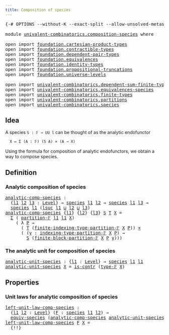 ```yaml
---
title: Composition of species
---
```


<pre class="Agda"><a id="48" class="Symbol">{-#</a> <a id="52" class="Keyword">OPTIONS</a> <a id="60" class="Pragma">--without-K</a> <a id="72" class="Pragma">--exact-split</a> <a id="86" class="Pragma">--allow-unsolved-metas</a> <a id="109" class="Symbol">#-}</a>

<a id="114" class="Keyword">module</a> <a id="121" href="univalent-combinatorics.composition-species.html" class="Module">univalent-combinatorics.composition-species</a> <a id="165" class="Keyword">where</a>

<a id="172" class="Keyword">open</a> <a id="177" class="Keyword">import</a> <a id="184" href="foundation.cartesian-product-types.html" class="Module">foundation.cartesian-product-types</a>
<a id="219" class="Keyword">open</a> <a id="224" class="Keyword">import</a> <a id="231" href="foundation.contractible-types.html" class="Module">foundation.contractible-types</a>
<a id="261" class="Keyword">open</a> <a id="266" class="Keyword">import</a> <a id="273" href="foundation.dependent-pair-types.html" class="Module">foundation.dependent-pair-types</a>
<a id="305" class="Keyword">open</a> <a id="310" class="Keyword">import</a> <a id="317" href="foundation.equivalences.html" class="Module">foundation.equivalences</a>
<a id="341" class="Keyword">open</a> <a id="346" class="Keyword">import</a> <a id="353" href="foundation.identity-types.html" class="Module">foundation.identity-types</a>
<a id="379" class="Keyword">open</a> <a id="384" class="Keyword">import</a> <a id="391" href="foundation.propositional-truncations.html" class="Module">foundation.propositional-truncations</a>
<a id="428" class="Keyword">open</a> <a id="433" class="Keyword">import</a> <a id="440" href="foundation.universe-levels.html" class="Module">foundation.universe-levels</a>

<a id="468" class="Keyword">open</a> <a id="473" class="Keyword">import</a> <a id="480" href="univalent-combinatorics.dependent-sum-finite-types.html" class="Module">univalent-combinatorics.dependent-sum-finite-types</a>
<a id="531" class="Keyword">open</a> <a id="536" class="Keyword">import</a> <a id="543" href="univalent-combinatorics.equivalences-species.html" class="Module">univalent-combinatorics.equivalences-species</a>
<a id="588" class="Keyword">open</a> <a id="593" class="Keyword">import</a> <a id="600" href="univalent-combinatorics.finite-types.html" class="Module">univalent-combinatorics.finite-types</a>
<a id="637" class="Keyword">open</a> <a id="642" class="Keyword">import</a> <a id="649" href="univalent-combinatorics.partitions.html" class="Module">univalent-combinatorics.partitions</a>
<a id="684" class="Keyword">open</a> <a id="689" class="Keyword">import</a> <a id="696" href="univalent-combinatorics.species.html" class="Module">univalent-combinatorics.species</a>
</pre>
## Idea

A species `S : 𝔽 → UU l` can be thought of as the analytic endofunctor

```md
  X ↦ Σ (A : 𝔽) (S A) × (A → X)
```

Using the formula for composition of analytic endofunctors, we obtain a way to compose species.

## Definition

### Analytic composition of species

<pre class="Agda"><a id="analytic-comp-species"></a><a id="1014" href="univalent-combinatorics.composition-species.html#1014" class="Function">analytic-comp-species</a> <a id="1036" class="Symbol">:</a>
  <a id="1040" class="Symbol">{</a><a id="1041" href="univalent-combinatorics.composition-species.html#1041" class="Bound">l1</a> <a id="1044" href="univalent-combinatorics.composition-species.html#1044" class="Bound">l2</a> <a id="1047" href="univalent-combinatorics.composition-species.html#1047" class="Bound">l3</a> <a id="1050" class="Symbol">:</a> <a id="1052" href="Agda.Primitive.html#597" class="Postulate">Level</a><a id="1057" class="Symbol">}</a> <a id="1059" class="Symbol">→</a> <a id="1061" href="univalent-combinatorics.species.html#429" class="Function">species</a> <a id="1069" href="univalent-combinatorics.composition-species.html#1041" class="Bound">l1</a> <a id="1072" href="univalent-combinatorics.composition-species.html#1044" class="Bound">l2</a> <a id="1075" class="Symbol">→</a> <a id="1077" href="univalent-combinatorics.species.html#429" class="Function">species</a> <a id="1085" href="univalent-combinatorics.composition-species.html#1041" class="Bound">l1</a> <a id="1088" href="univalent-combinatorics.composition-species.html#1047" class="Bound">l3</a> <a id="1091" class="Symbol">→</a>
  <a id="1095" href="univalent-combinatorics.species.html#429" class="Function">species</a> <a id="1103" href="univalent-combinatorics.composition-species.html#1041" class="Bound">l1</a> <a id="1106" class="Symbol">(</a><a id="1107" href="Agda.Primitive.html#780" class="Primitive">lsuc</a> <a id="1112" href="univalent-combinatorics.composition-species.html#1041" class="Bound">l1</a> <a id="1115" href="Agda.Primitive.html#810" class="Primitive Operator">⊔</a> <a id="1117" href="univalent-combinatorics.composition-species.html#1044" class="Bound">l2</a> <a id="1120" href="Agda.Primitive.html#810" class="Primitive Operator">⊔</a> <a id="1122" href="univalent-combinatorics.composition-species.html#1047" class="Bound">l3</a><a id="1124" class="Symbol">)</a>
<a id="1126" href="univalent-combinatorics.composition-species.html#1014" class="Function">analytic-comp-species</a> <a id="1148" class="Symbol">{</a><a id="1149" href="univalent-combinatorics.composition-species.html#1149" class="Bound">l1</a><a id="1151" class="Symbol">}</a> <a id="1153" class="Symbol">{</a><a id="1154" href="univalent-combinatorics.composition-species.html#1154" class="Bound">l2</a><a id="1156" class="Symbol">}</a> <a id="1158" class="Symbol">{</a><a id="1159" href="univalent-combinatorics.composition-species.html#1159" class="Bound">l3</a><a id="1161" class="Symbol">}</a> <a id="1163" href="univalent-combinatorics.composition-species.html#1163" class="Bound">S</a> <a id="1165" href="univalent-combinatorics.composition-species.html#1165" class="Bound">T</a> <a id="1167" href="univalent-combinatorics.composition-species.html#1167" class="Bound">X</a> <a id="1169" class="Symbol">=</a>
  <a id="1173" href="foundation-core.dependent-pair-types.html#515" class="Record">Σ</a> <a id="1175" class="Symbol">(</a> <a id="1177" href="univalent-combinatorics.partitions.html#1956" class="Function">partition-𝔽</a> <a id="1189" href="univalent-combinatorics.composition-species.html#1149" class="Bound">l1</a> <a id="1192" href="univalent-combinatorics.composition-species.html#1149" class="Bound">l1</a> <a id="1195" href="univalent-combinatorics.composition-species.html#1167" class="Bound">X</a><a id="1196" class="Symbol">)</a>
    <a id="1202" class="Symbol">(</a> <a id="1204" class="Symbol">λ</a> <a id="1206" href="univalent-combinatorics.composition-species.html#1206" class="Bound">P</a> <a id="1208" class="Symbol">→</a>
      <a id="1216" class="Symbol">(</a> <a id="1218" href="univalent-combinatorics.composition-species.html#1165" class="Bound">T</a> <a id="1220" class="Symbol">(</a><a id="1221" href="univalent-combinatorics.partitions.html#2302" class="Function">finite-indexing-type-partition-𝔽</a> <a id="1254" href="univalent-combinatorics.composition-species.html#1167" class="Bound">X</a> <a id="1256" href="univalent-combinatorics.composition-species.html#1206" class="Bound">P</a><a id="1257" class="Symbol">))</a> <a id="1260" href="foundation-core.cartesian-product-types.html#590" class="Function Operator">×</a>
      <a id="1268" class="Symbol">(</a> <a id="1270" class="Symbol">(</a><a id="1271" href="univalent-combinatorics.composition-species.html#1271" class="Bound">y</a> <a id="1273" class="Symbol">:</a> <a id="1275" href="univalent-combinatorics.partitions.html#2388" class="Function">indexing-type-partition-𝔽</a> <a id="1301" href="univalent-combinatorics.composition-species.html#1167" class="Bound">X</a> <a id="1303" href="univalent-combinatorics.composition-species.html#1206" class="Bound">P</a><a id="1304" class="Symbol">)</a> <a id="1306" class="Symbol">→</a>
        <a id="1316" href="univalent-combinatorics.composition-species.html#1163" class="Bound">S</a> <a id="1318" class="Symbol">(</a><a id="1319" href="univalent-combinatorics.partitions.html#2836" class="Function">finite-block-partition-𝔽</a> <a id="1344" href="univalent-combinatorics.composition-species.html#1167" class="Bound">X</a> <a id="1346" href="univalent-combinatorics.composition-species.html#1206" class="Bound">P</a> <a id="1348" href="univalent-combinatorics.composition-species.html#1271" class="Bound">y</a><a id="1349" class="Symbol">)))</a>
</pre>
### The analytic unit for composition of species

<pre class="Agda"><a id="analytic-unit-species"></a><a id="1416" href="univalent-combinatorics.composition-species.html#1416" class="Function">analytic-unit-species</a> <a id="1438" class="Symbol">:</a> <a id="1440" class="Symbol">{</a><a id="1441" href="univalent-combinatorics.composition-species.html#1441" class="Bound">l1</a> <a id="1444" class="Symbol">:</a> <a id="1446" href="Agda.Primitive.html#597" class="Postulate">Level</a><a id="1451" class="Symbol">}</a> <a id="1453" class="Symbol">→</a> <a id="1455" href="univalent-combinatorics.species.html#429" class="Function">species</a> <a id="1463" href="univalent-combinatorics.composition-species.html#1441" class="Bound">l1</a> <a id="1466" href="univalent-combinatorics.composition-species.html#1441" class="Bound">l1</a>
<a id="1469" href="univalent-combinatorics.composition-species.html#1416" class="Function">analytic-unit-species</a> <a id="1491" href="univalent-combinatorics.composition-species.html#1491" class="Bound">X</a> <a id="1493" class="Symbol">=</a> <a id="1495" href="foundation-core.contractible-types.html#1006" class="Function">is-contr</a> <a id="1504" class="Symbol">(</a><a id="1505" href="univalent-combinatorics.finite-types.html#4606" class="Function">type-𝔽</a> <a id="1512" href="univalent-combinatorics.composition-species.html#1491" class="Bound">X</a><a id="1513" class="Symbol">)</a>
</pre>
## Properties

### Unit laws for analytic composition of species

<pre class="Agda"><a id="left-unit-law-comp-species"></a><a id="1594" href="univalent-combinatorics.composition-species.html#1594" class="Function">left-unit-law-comp-species</a> <a id="1621" class="Symbol">:</a>
  <a id="1625" class="Symbol">{</a><a id="1626" href="univalent-combinatorics.composition-species.html#1626" class="Bound">l1</a> <a id="1629" href="univalent-combinatorics.composition-species.html#1629" class="Bound">l2</a> <a id="1632" class="Symbol">:</a> <a id="1634" href="Agda.Primitive.html#597" class="Postulate">Level</a><a id="1639" class="Symbol">}</a> <a id="1641" class="Symbol">(</a><a id="1642" href="univalent-combinatorics.composition-species.html#1642" class="Bound">F</a> <a id="1644" class="Symbol">:</a> <a id="1646" href="univalent-combinatorics.species.html#429" class="Function">species</a> <a id="1654" href="univalent-combinatorics.composition-species.html#1626" class="Bound">l1</a> <a id="1657" href="univalent-combinatorics.composition-species.html#1629" class="Bound">l2</a><a id="1659" class="Symbol">)</a> <a id="1661" class="Symbol">→</a>
  <a id="1665" href="univalent-combinatorics.equivalences-species.html#677" class="Function">equiv-species</a> <a id="1679" class="Symbol">(</a><a id="1680" href="univalent-combinatorics.composition-species.html#1014" class="Function">analytic-comp-species</a> <a id="1702" href="univalent-combinatorics.composition-species.html#1416" class="Function">analytic-unit-species</a> <a id="1724" href="univalent-combinatorics.composition-species.html#1642" class="Bound">F</a><a id="1725" class="Symbol">)</a> <a id="1727" href="univalent-combinatorics.composition-species.html#1642" class="Bound">F</a>
<a id="1729" href="univalent-combinatorics.composition-species.html#1594" class="Function">left-unit-law-comp-species</a> <a id="1756" href="univalent-combinatorics.composition-species.html#1756" class="Bound">F</a> <a id="1758" href="univalent-combinatorics.composition-species.html#1758" class="Bound">X</a> <a id="1760" class="Symbol">=</a>
  <a id="1764" class="Hole">{!!}</a>
</pre>